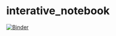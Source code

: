 # interative_notebook
[![Binder](https://mybinder.org/badge_logo.svg)](https://mybinder.org/v2/gh/scao1/interative_notebook/master)
